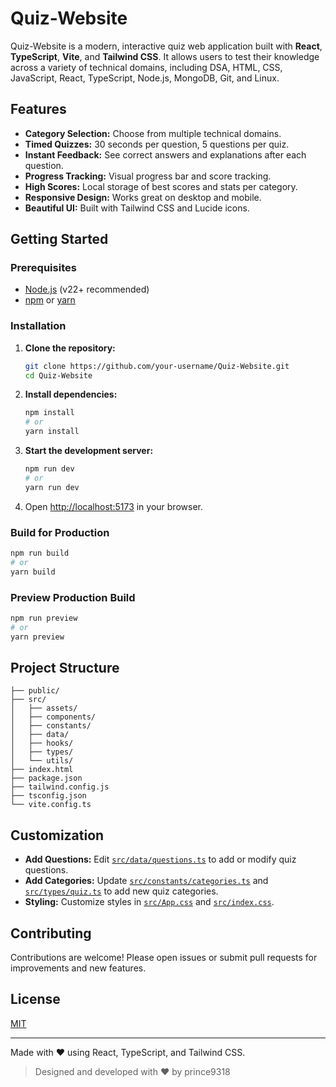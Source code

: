 # Quiz-Website

Quiz-Website is a modern, interactive quiz web application built with **React**, **TypeScript**, **Vite**, and **Tailwind CSS**. It allows users to test their knowledge across a variety of technical domains, including DSA, HTML, CSS, JavaScript, React, TypeScript, Node.js, MongoDB, Git, and Linux.

## Features

- **Category Selection:** Choose from multiple technical domains.
- **Timed Quizzes:** 30 seconds per question, 5 questions per quiz.
- **Instant Feedback:** See correct answers and explanations after each question.
- **Progress Tracking:** Visual progress bar and score tracking.
- **High Scores:** Local storage of best scores and stats per category.
- **Responsive Design:** Works great on desktop and mobile.
- **Beautiful UI:** Built with Tailwind CSS and Lucide icons.

## Getting Started

### Prerequisites

- [Node.js](https://nodejs.org/) (v22+ recommended)
- [npm](https://www.npmjs.com/) or [yarn](https://yarnpkg.com/)

### Installation

1. **Clone the repository:**

   ```sh
   git clone https://github.com/your-username/Quiz-Website.git
   cd Quiz-Website
   ```

2. **Install dependencies:**

   ```sh
   npm install
   # or
   yarn install
   ```

3. **Start the development server:**

   ```sh
   npm run dev
   # or
   yarn run dev
   ```

4. Open [http://localhost:5173](http://localhost:5173) in your browser.

### Build for Production

```sh
npm run build
# or
yarn build
```

### Preview Production Build

```sh
npm run preview
# or
yarn preview
```

## Project Structure

```
├── public/
├── src/
│   ├── assets/
│   ├── components/
│   ├── constants/
│   ├── data/
│   ├── hooks/
│   ├── types/
│   └── utils/
├── index.html
├── package.json
├── tailwind.config.js
├── tsconfig.json
└── vite.config.ts
```

## Customization

- **Add Questions:** Edit [`src/data/questions.ts`](src/data/questions.ts) to add or modify quiz questions.
- **Add Categories:** Update [`src/constants/categories.ts`](src/constants/categories.ts) and [`src/types/quiz.ts`](src/types/quiz.ts) to add new quiz categories.
- **Styling:** Customize styles in [`src/App.css`](src/App.css) and [`src/index.css`](src/index.css).

## Contributing

Contributions are welcome! Please open issues or submit pull requests for improvements and new features.

## License

[MIT](LICENSE)

---

Made with ❤️ using React, TypeScript, and Tailwind CSS.

> Designed and developed with ❤️ by prince9318
